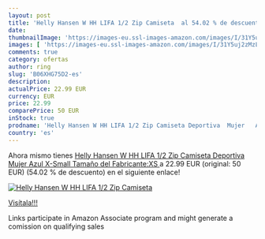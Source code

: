 ```yaml
---
layout: post
title: 'Helly Hansen W HH LIFA 1/2 Zip Camiseta  al 54.02 % de descuento'
date: 
thumbnailImage: 'https://images-eu.ssl-images-amazon.com/images/I/31Y5uj2zMzL._SL200_.jpg'
images: [ 'https://images-eu.ssl-images-amazon.com/images/I/31Y5uj2zMzL._SL200_.jpg' ]
comments: true
category: ofertas
author: ring
slug: 'B06XHG75D2-es'
description:
actualPrice: 22.99 EUR
currency: EUR
price: 22.99
comparePrice: 50 EUR
inStock: true
prodname: 'Helly Hansen W HH LIFA 1/2 Zip Camiseta Deportiva  Mujer   Azul   X-Small  Tamaño del Fabricante:XS '
country: 'es'
---
```


Ahora mismo tienes [Helly Hansen W HH LIFA 1/2 Zip Camiseta Deportiva  Mujer   Azul   X-Small  Tamaño del Fabricante:XS ](https://www.amazon.es/dp/B06XHG75D2/?tag=tolees-21) a 22.99 EUR (original: 50 EUR) (54.02 %  de descuento) en el siguiente enlace!

[![Helly Hansen W HH LIFA 1/2 Zip Camiseta ](https://images-eu.ssl-images-amazon.com/images/I/31Y5uj2zMzL._SL200_.jpg)](https://www.amazon.es/dp/B06XHG75D2/?tag=tolees-21)

[Visítala!!!](https://www.amazon.es/dp/B06XHG75D2/?tag=tolees-21)

Links participate in Amazon Associate program and might generate a comission on qualifying sales
